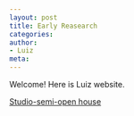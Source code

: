 ```yaml
---
layout: post
title: Early Reasearch
categories:
author:
- Luiz
meta:
---
```

Welcome! Here is Luiz website.

[Studio-semi-open house][2a21c033]

  [2a21c033]: https://jfo2fjsdjf.github.io/lbo/
